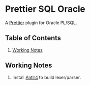 # Prettier SQL Oracle

A [Prettier](https://prettier.io/) plugin for Oracle PL/SQL.

## Table of Contents

1. [Working Notes](#working-notes)

## Working Notes

1. Install [Antlr4](https://github.com/antlr/antlr4/blob/master/doc/getting-started.md) to build lexer/parser.

